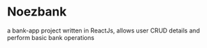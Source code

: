 # Noezbank
a bank-app project written in ReactJs, allows user  CRUD details and perform basic bank operations
